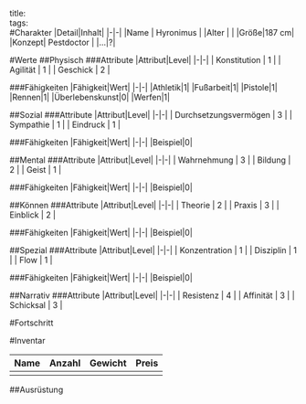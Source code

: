 title:   
tags:   
#Charakter
|Detail|Inhalt|
|-|-|
|Name | Hyronimus |
|Alter | |
|Größe|187 cm|
|Konzept| Pestdoctor |
|...|?|

#Werte
##Physisch
###Attribute
|Attribut|Level|
|-|-|
| Konstitution | 1 |
| Agilität | 1 |
| Geschick | 2 |

###Fähigkeiten
|Fähigkeit|Wert|
|-|-|
|Athletik|1|
|Fußarbeit|1|
|Pistole|1|
|Rennen|1|
|Überlebenskunst|0|
|Werfen|1|

##Sozial
###Attribute 
|Attribut|Level|
|-|-|
| Durchsetzungsvermögen | 3 |
| Sympathie | 1 |
| Eindruck | 1 |


###Fähigkeiten
|Fähigkeit|Wert|
|-|-|
|Beispiel|0|


##Mental
###Attribute 
|Attribut|Level|
|-|-|
| Wahrnehmung | 3 |
| Bildung | 2 |
| Geist | 1 |


###Fähigkeiten
|Fähigkeit|Wert|
|-|-|
|Beispiel|0|


##Können
###Attribute 
|Attribut|Level|
|-|-|
| Theorie | 2 |
| Praxis | 3 |
| Einblick | 2 |


###Fähigkeiten
|Fähigkeit|Wert|
|-|-|
|Beispiel|0|

##Spezial
###Attribute 
|Attribut|Level|
|-|-|
| Konzentration | 1 |
| Disziplin | 1 |
| Flow | 1 |


###Fähigkeiten
|Fähigkeit|Wert|
|-|-|
|Beispiel|0|

##Narrativ
###Attribute 
|Attribut|Level|
|-|-|
| Resistenz | 4 |
| Affinität | 3 |
| Schicksal | 3 |



#Fortschritt

#Inventar

|Name|Anzahl|Gewicht|Preis|
|---|---|---|---|
|||||

##Ausrüstung

